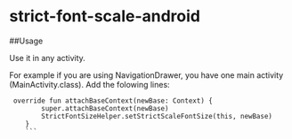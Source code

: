# strict-font-scale-android

##Usage

Use it in any activity.

For example if you are using NavigationDrawer, you have one main activity (MainActivity.class). Add the folowing lines:
```
 override fun attachBaseContext(newBase: Context) {
        super.attachBaseContext(newBase)
        StrictFontSizeHelper.setStrictScaleFontSize(this, newBase)
    }
    ```
